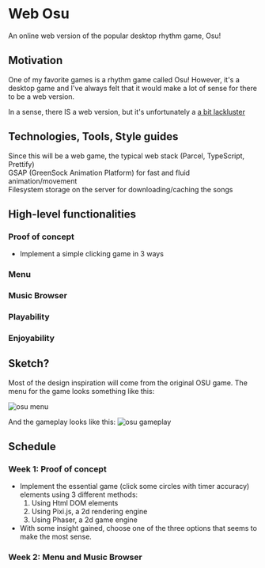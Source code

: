 # Web Osu
An online web version of the popular desktop rhythm game, Osu!

## Motivation
One of my favorite games is a rhythm game called Osu! However, it's a desktop game and I've
always felt that it would make a lot of sense for there to be a web version. 

In a sense, there IS a web version, but it's unfortunately a [a bit lackluster](https://www.osu-web.com/)
## Technologies, Tools, Style guides
Since this will be a web game, the typical web stack (Parcel, TypeScript, Prettify)  
GSAP (GreenSock Animation Platform) for fast and fluid animation/movement  
Filesystem storage on the server for downloading/caching the songs  
## High-level functionalities
### Proof of concept
 - Implement a simple clicking game in 3 ways
### Menu
### Music Browser
### Playability
### Enjoyability
## Sketch?
Most of the design inspiration will come from the original OSU game. The menu for the game looks something like this:

![osu menu](https://user-images.githubusercontent.com/30797591/43987228-e971dde8-9d47-11e8-944d-0bc0aacd23e2.jpg)



And the gameplay looks like this:
![osu gameplay](https://i.ppy.sh/6533010aef9b1b2834079d011a3219d1db3f0c38/68747470733a2f2f6f73752e7070792e73682f73732f3130373132343034)

## Schedule
### Week 1: Proof of concept
 - Implement the essential game (click some circles with timer accuracy) elements using 3 different methods:
    1. Using Html DOM elements
    2. Using Pixi.js, a 2d rendering engine
    3. Using Phaser, a 2d game engine
 - With some insight gained, choose one of the three options that seems to make the most sense.
### Week 2: Menu and Music Browser
 
